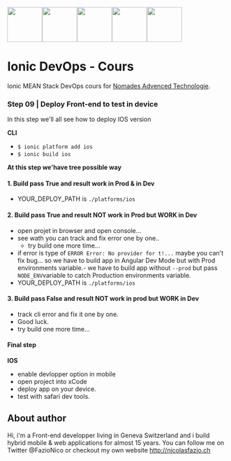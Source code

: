 <!--
@Author: Nicolas Fazio <webmaster-fazio>
@Date:   09-04-2017
@Email:  contact@nicolasfazio.ch
@Last modified by:   webmaster-fazio
@Last modified time: 09-04-2017
-->

<img src="http://cloudoki.com/images/frameworks/ionic.png" width="80"><img src="https://live.zoomdata.com/zoomdata/service/connection/types/icon/MONGO_MONGO?v=$%7Btimestamp%7D" width="80"><img src="http://apps.octoconsulting.com/images/expressIcon.png" width="80"><img src="https://material.angularjs.org/latest/img/icons/angular-logo.svg" width="80"><img src="http://code.runnable.com/images/provider-icons/icon-node.js.svg" width="80">

# Ionic DevOps - Cours
Ionic MEAN Stack DevOps cours for [Nomades Advenced Technologie](http://nomades.ch).


### Step 09 | Deploy Front-end to test in device
In this step we'll all see how to deploy IOS version

<b>CLI</b>
- `$ ionic platform add ios`
- `$ ionic build ios`

<b>At this step we'have tree possible way</b>
#### 1. Build pass True and result work in Prod & in Dev
- YOUR_DEPLOY_PATH is `./platforms/ios`

#### 2. Build pass True and result NOT work in Prod but WORK in Dev
- open projet in browser and open console...
- see wath you can track and fix error one by one..
  - try build one more time...
- if error is type of `ERROR Error: No provider for t!...` maybe you can't fix bug... so we have to build app in Angular Dev Mode but with Prod environments variable.- we have to build app without `--prod` but pass `NODE_ENV`variable to catch Production environments variable.
- YOUR_DEPLOY_PATH is `./platforms/ios`

#### 3. Build pass False and result NOT work in prod but WORK in Dev
- track cli error and fix it one by one.
- Good luck.
- try build one more time...

#### Final step
<b>IOS</b>
- enable devlopper option in mobile
- open project into xCode
- deploy app on your device.
- test with safari dev tools.


## About author
Hi, i'm a Front-end developper living in Geneva Switzerland and i build hybrid mobile & web applications for almost 15 years. You can follow me on Twitter @FazioNico or checkout my own website http://nicolasfazio.ch
